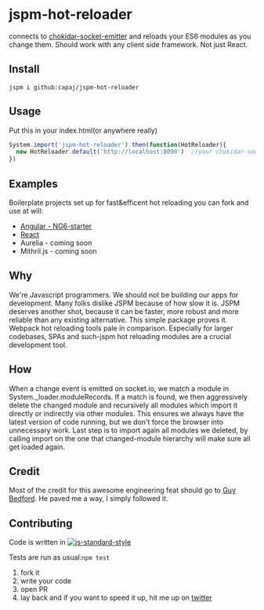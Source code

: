 # jspm-hot-reloader
connects to [chokidar-socket-emitter](https://github.com/capaj/chokidar-socket-emitter) and reloads your ES6 modules as you change them. Should work with any client side framework. Not just React.

## Install
```
jspm i github:capaj/jspm-hot-reloader
```

## Usage
Put this in your index.html(or anywhere really)
```javascript
System.import('jspm-hot-reloader').then(function(HotReloader){
  new HotReloader.default('http://localhost:8090')  //your chokidar-socket-emitter port
})
```
## Examples

Boilerplate projects set up for fast&efficent hot reloading you can fork and use at will:
- [Angular - NG6-starter](https://github.com/capaj/NG6-starter)
- [React](https://github.com/capaj/postuj-hovna)
- Aurelia - coming soon
- Mithril.js - coming soon

## Why

We're Javascript programmers. We should not be building our apps for development. Many folks dislike JSPM because of how slow it is. JSPM deserves another shot, because it can be faster, more robust and more reliable than any existing alternative. This simple package proves it. Webpack hot reloading tools pale in comparison. Especially for larger codebases, SPAs and such-jspm hot reloading modules are a crucial development tool.

## How
When a change event is emitted on socket.io, we match a module in System._loader.moduleRecords.
If a match is found, we then aggressively delete the changed module and recursively all modules which import it directly or indirectly via other modules. This ensures we always have the latest version of code running, but we don't force the browser into unnecessary work.
Last step is to import again all modules we deleted, by calling import on the one that changed-module hierarchy will make sure all get loaded again.

## Credit
Most of the credit for this awesome engineering feat should go to [Guy Bedford](https://github.com/guybedford). He paved me a way, I simply followed it.

## Contributing
Code is written in [![js-standard-style](https://cdn.rawgit.com/feross/standard/master/badge.svg)](https://github.com/feross/standard)

Tests are run as usual:`npm test`

1. fork it
2. write your code
3. open PR
4. lay back and if you want to speed it up, hit me up on [twitter](https://twitter.com/capajj)
